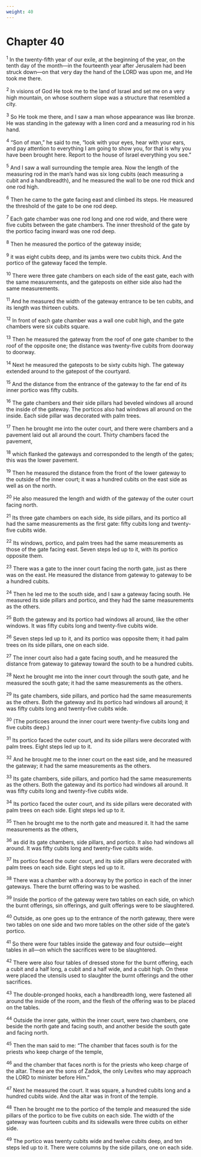 ```yaml
---
weight: 40
---
```


# Chapter 40

<sup>1</sup> In the twenty-fifth year of our exile, at the beginning of the year, on the tenth day of the month—in the fourteenth year after Jerusalem had been struck down—on that very day the hand of the LORD was upon me, and He took me there. 

<sup>2</sup> In visions of God He took me to the land of Israel and set me on a very high mountain, on whose southern slope was a structure that resembled a city. 

<sup>3</sup> So He took me there, and I saw a man whose appearance was like bronze. He was standing in the gateway with a linen cord and a measuring rod in his hand. 

<sup>4</sup> “Son of man,” he said to me, “look with your eyes, hear with your ears, and pay attention to everything I am going to show you, for that is why you have been brought here. Report to the house of Israel everything you see.” 

<sup>5</sup> And I saw a wall surrounding the temple area. Now the length of the measuring rod in the man’s hand was six long cubits (each measuring a cubit and a handbreadth), and he measured the wall to be one rod thick and one rod high. 

<sup>6</sup> Then he came to the gate facing east and climbed its steps. He measured the threshold of the gate to be one rod deep. 

<sup>7</sup> Each gate chamber was one rod long and one rod wide, and there were five cubits between the gate chambers. The inner threshold of the gate by the portico facing inward was one rod deep. 

<sup>8</sup> Then he measured the portico of the gateway inside; 

<sup>9</sup> it was eight cubits deep, and its jambs were two cubits thick. And the portico of the gateway faced the temple. 

<sup>10</sup> There were three gate chambers on each side of the east gate, each with the same measurements, and the gateposts on either side also had the same measurements. 

<sup>11</sup> And he measured the width of the gateway entrance to be ten cubits, and its length was thirteen cubits. 

<sup>12</sup> In front of each gate chamber was a wall one cubit high, and the gate chambers were six cubits square. 

<sup>13</sup> Then he measured the gateway from the roof of one gate chamber to the roof of the opposite one; the distance was twenty-five cubits from doorway to doorway. 

<sup>14</sup> Next he measured the gateposts to be sixty cubits high. The gateway extended around to the gatepost of the courtyard. 

<sup>15</sup> And the distance from the entrance of the gateway to the far end of its inner portico was fifty cubits. 

<sup>16</sup> The gate chambers and their side pillars had beveled windows all around the inside of the gateway. The porticos also had windows all around on the inside. Each side pillar was decorated with palm trees. 

<sup>17</sup> Then he brought me into the outer court, and there were chambers and a pavement laid out all around the court. Thirty chambers faced the pavement, 

<sup>18</sup> which flanked the gateways and corresponded to the length of the gates; this was the lower pavement. 

<sup>19</sup> Then he measured the distance from the front of the lower gateway to the outside of the inner court; it was a hundred cubits on the east side as well as on the north. 

<sup>20</sup> He also measured the length and width of the gateway of the outer court facing north. 

<sup>21</sup> Its three gate chambers on each side, its side pillars, and its portico all had the same measurements as the first gate: fifty cubits long and twenty-five cubits wide. 

<sup>22</sup> Its windows, portico, and palm trees had the same measurements as those of the gate facing east. Seven steps led up to it, with its portico opposite them. 

<sup>23</sup> There was a gate to the inner court facing the north gate, just as there was on the east. He measured the distance from gateway to gateway to be a hundred cubits. 

<sup>24</sup> Then he led me to the south side, and I saw a gateway facing south. He measured its side pillars and portico, and they had the same measurements as the others. 

<sup>25</sup> Both the gateway and its portico had windows all around, like the other windows. It was fifty cubits long and twenty-five cubits wide. 

<sup>26</sup> Seven steps led up to it, and its portico was opposite them; it had palm trees on its side pillars, one on each side. 

<sup>27</sup> The inner court also had a gate facing south, and he measured the distance from gateway to gateway toward the south to be a hundred cubits. 

<sup>28</sup> Next he brought me into the inner court through the south gate, and he measured the south gate; it had the same measurements as the others. 

<sup>29</sup> Its gate chambers, side pillars, and portico had the same measurements as the others. Both the gateway and its portico had windows all around; it was fifty cubits long and twenty-five cubits wide. 

<sup>30</sup> (The porticoes around the inner court were twenty-five cubits long and five cubits deep.) 

<sup>31</sup> Its portico faced the outer court, and its side pillars were decorated with palm trees. Eight steps led up to it. 

<sup>32</sup> And he brought me to the inner court on the east side, and he measured the gateway; it had the same measurements as the others. 

<sup>33</sup> Its gate chambers, side pillars, and portico had the same measurements as the others. Both the gateway and its portico had windows all around. It was fifty cubits long and twenty-five cubits wide. 

<sup>34</sup> Its portico faced the outer court, and its side pillars were decorated with palm trees on each side. Eight steps led up to it. 

<sup>35</sup> Then he brought me to the north gate and measured it. It had the same measurements as the others, 

<sup>36</sup> as did its gate chambers, side pillars, and portico. It also had windows all around. It was fifty cubits long and twenty-five cubits wide. 

<sup>37</sup> Its portico faced the outer court, and its side pillars were decorated with palm trees on each side. Eight steps led up to it. 

<sup>38</sup> There was a chamber with a doorway by the portico in each of the inner gateways. There the burnt offering was to be washed. 

<sup>39</sup> Inside the portico of the gateway were two tables on each side, on which the burnt offerings, sin offerings, and guilt offerings were to be slaughtered. 

<sup>40</sup> Outside, as one goes up to the entrance of the north gateway, there were two tables on one side and two more tables on the other side of the gate’s portico. 

<sup>41</sup> So there were four tables inside the gateway and four outside—eight tables in all—on which the sacrifices were to be slaughtered. 

<sup>42</sup> There were also four tables of dressed stone for the burnt offering, each a cubit and a half long, a cubit and a half wide, and a cubit high. On these were placed the utensils used to slaughter the burnt offerings and the other sacrifices. 

<sup>43</sup> The double-pronged hooks, each a handbreadth long, were fastened all around the inside of the room, and the flesh of the offering was to be placed on the tables. 

<sup>44</sup> Outside the inner gate, within the inner court, were two chambers, one beside the north gate and facing south, and another beside the south gate and facing north. 

<sup>45</sup> Then the man said to me: “The chamber that faces south is for the priests who keep charge of the temple, 

<sup>46</sup> and the chamber that faces north is for the priests who keep charge of the altar. These are the sons of Zadok, the only Levites who may approach the LORD to minister before Him.” 

<sup>47</sup> Next he measured the court. It was square, a hundred cubits long and a hundred cubits wide. And the altar was in front of the temple. 

<sup>48</sup> Then he brought me to the portico of the temple and measured the side pillars of the portico to be five cubits on each side. The width of the gateway was fourteen cubits and its sidewalls were three cubits on either side. 

<sup>49</sup> The portico was twenty cubits wide and twelve cubits deep, and ten steps led up to it. There were columns by the side pillars, one on each side. 


